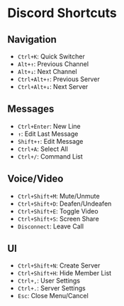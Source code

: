 # Discord Shortcuts

## Navigation
- `Ctrl+K`: Quick Switcher
- `Alt+↑`: Previous Channel
- `Alt+↓`: Next Channel
- `Ctrl+Alt+↑`: Previous Server
- `Ctrl+Alt+↓`: Next Server

## Messages
- `Ctrl+Enter`: New Line
- `↑`: Edit Last Message
- `Shift+↑`: Edit Message
- `Ctrl+A`: Select All
- `Ctrl+/`: Command List

## Voice/Video
- `Ctrl+Shift+M`: Mute/Unmute
- `Ctrl+Shift+D`: Deafen/Undeafen
- `Ctrl+Shift+E`: Toggle Video
- `Ctrl+Shift+S`: Screen Share
- `Disconnect`: Leave Call

## UI
- `Ctrl+Shift+N`: Create Server
- `Ctrl+Shift+H`: Hide Member List
- `Ctrl+,`: User Settings
- `Ctrl+.`: Server Settings
- `Esc`: Close Menu/Cancel
